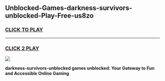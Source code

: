 
## Unblocked-Games-darkness-survivors-unblocked-Play-Free-us8zo
<h3>
<a href="https://premium76.site?title=darkness-survivors-unblocked&ref=19M">CLICK TO PLAY</a></h3>
<hr>

<h3>
<a href="https://premium76.site?title=darkness-survivors-unblocked&ref=19M">CLICK 2 PLAY</a>
  
</h3>

<a href="https://premium76.site?title=darkness-survivors-unblocked&ref=19M"><img src="https://clearcache.store/games.png"></a>


**darkness-survivors-unblocked games unblocked: Your Gateway to Fun and Accessible Online Gaming**
